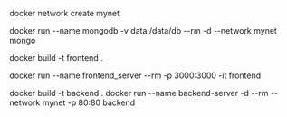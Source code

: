
docker network create mynet

docker run --name mongodb -v data:/data/db --rm -d --network mynet   mongo

docker build -t frontend .

docker run --name frontend_server  --rm -p 3000:3000 -it  frontend

docker build -t backend .
docker run --name backend-server -d --rm --network mynet -p 80:80   backend

